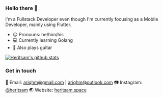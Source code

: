 ### Hello there 👋

I'm a Fullstack Developer even though I'm currently focusing as a Mobile Developer, mainly using Flutter.

<ul>
    <li>😐 Pronouns: he/him/his</li>
    <li>💻 Currently learning Golang</li>
    <li>🎸 Also plays guitar</li>
</ul>

[![Heritsam's github stats](https://github-readme-stats.vercel.app/api?username=Heritsam)](https://github.com/Heritsam/github-readme-stats)

### Get in touch

📧 Email: <a href="mailto:ariqhm@gmail.com">ariqhm@gmail.com</a> | <a href="mailto:ariqhm@outlook.com">ariqhm@outlook.com</a>
📷 Instagram: <a href="https://instagram.com/heritsam_">@heritsam</a>
🌏 Website: <a href="https://heritsam.space">heritsam.space</a>
